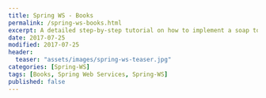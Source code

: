 ```yaml
---
title: Spring WS - Books
permalink: /spring-ws-books.html
excerpt: A detailed step-by-step tutorial on how to implement a soap tolerant reader using Spring-WS and Spring Boot.
date: 2017-07-25
modified: 2017-07-25
header:
  teaser: "assets/images/spring-ws-teaser.jpg"
categories: [Spring-WS]
tags: [Books, Spring Web Services, Spring-WS]
published: false
---
```

